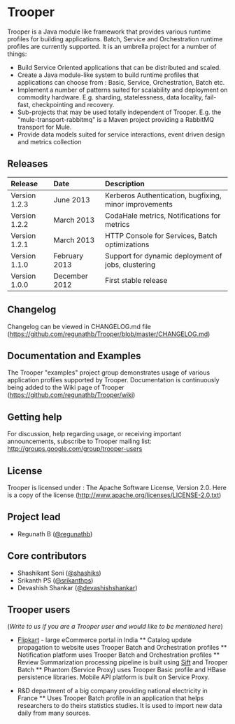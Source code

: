 # Trooper

Trooper is a Java module like framework that provides various runtime profiles for building applications. Batch, Service and Orchestration runtime profiles are currently supported.
It is an umbrella project for a number of things:

* Build Service Oriented applications that can be distributed and scaled.
* Create a Java module-like system to build runtime profiles that applications can choose from : Basic, Service, Orchestration, Batch etc.
* Implement a number of patterns suited for scalability and deployment on commodity hardware. E.g. sharding, statelessness, data locality, fail-fast, checkpointing and recovery.
* Sub-projects that may be used totally independent of Trooper. E.g. the "mule-transport-rabbitmq" is a Maven project providing a RabbitMQ transport for Mule.
* Provide data models suited for service interactions, event driven design and metrics collection

## Releases

| Release | Date | Description |
|:------------|:----------------|:------------|
| Version 1.2.3    | June 2013      |     Kerberos Authentication, bugfixing, minor improvements
| Version 1.2.2    | March 2013      |     CodaHale metrics, Notifications for metrics
| Version 1.2.1    | March 2013      |     HTTP Console for Services, Batch optimizations  
| Version 1.1.0    | February 2013   |     Support for dynamic deployment of jobs, clustering      
| Version 1.0.0    | December 2012   |     First stable release      

## Changelog

Changelog can be viewed in CHANGELOG.md file (https://github.com/regunathb/Trooper/blob/master/CHANGELOG.md)

## Documentation and Examples

The Trooper "examples" project group demonstrates usage of various application profiles supported by Trooper.
Documentation is continuously being added to the Wiki page of Trooper (https://github.com/regunathb/Trooper/wiki)

## Getting help

For discussion, help regarding usage, or receiving important announcements, subscribe to Trooper mailing list: http://groups.google.com/group/trooper-users

## License

Trooper is licensed under : The Apache Software License, Version 2.0. Here is a copy of the license (http://www.apache.org/licenses/LICENSE-2.0.txt)

## Project lead

* Regunath B ([@regunathb](http://twitter.com/RegunathB))

## Core contributors

* Shashikant Soni ([@shashiks](https://github.com/shashiks))
* Srikanth PS ([@srikanthps](http://twitter.com/srikanthps))
* Devashish Shankar ([@devashishshankar](https://github.com/devashishshankar))

## Trooper users

(_Write to us if you are a Trooper user and would like to be mentioned here_)

* [Flipkart](http://www.flipkart.com) - large eCommerce portal in India
** Catalog update propagation to website uses Trooper Batch and Orchestration profiles
** Notification platform uses Trooper Batch and Orchestration profiles
** Review Summarization processing pipeline is built using [Sift](https://github.com/regunathb/Sift) and Trooper Batch
** Phantom (Service Proxy) uses Trooper Basic profile and HBase persistence libraries. Mobile API platform is built on Service Proxy.

*  R&D department of a big company providing national electricity in France
** Uses Trooper Batch profile in an application that helps researchers to do theirs statistics studies. It is used to import new 
data daily from many sources.  
